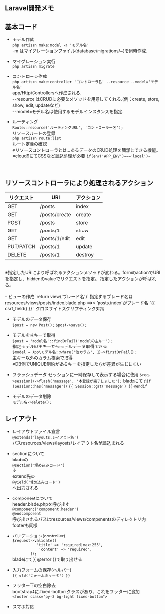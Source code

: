 ## Laravel開発メモ

## 基本コード
- モデル作成  
`php artisan make:model -m 'モデル名'`  
-m はマイグレーションファイル(database/migrations/~)を同時作成.

- マイグレーション実行  
`php artisan migrate`

- コントローラ作成  
`php artisan make:controller 'コントローラ名' --resource --model='モデル名'`  
app/Http/Controllersへ作成される.  
--resource はCRUDに必要なメソッドを用意してくれる.(例：create, store, show, edit, updateなど)  
--model=モデル名は使用するモデルインスタンスを指定.

- ルーティング  
`Route::resource('ルーティングURL', 'コントローラー名');`  
リソースルートの登録  
`php artisan route:list`  
ルート定義の確認  
※リソースコントローラとは...あるデータのCRUD処理を簡潔にできる機能。  
※cloud9にてCSSなど読込処理が必要
`if(env('APP_ENV')==='local')~`  
<br>

## リソースコントローラにより処理されるアクション
| リクエスト | 	URI          | 	アクション | 
| ---------- | ------------- | ----------- | 
| GET        | /posts        | index       | 
| GET        | /posts/create | create      | 
| POST       | /posts        | store       | 
| GET        | /posts/1      | show        | 
| GET        | /posts/1/edit | edit        | 
| PUT/PATCH  | /posts/1      | update      | 
| DELETE     | /posts/1      | destroy     |
<br>
※指定したURIにより呼ばれるアクションメソッドが変わる。formのactionでURIを指定し、hiddenのvalueでリクエストを指定。 指定したアクションが呼ばれる。
<br><br>
- ビューの作成  
`return view('ブレード名')`  
指定するブレード名はresources/views/posts/index.blade.php  ==>> 'posts.index'がブレード名  
`{{ csrf_field() }}  `  
クロスサイトスクリプティング対策

- モデルのデータ保存  
`$post = new Post();`
`$post->save();`

- モデルを主キーで取得  
`$post = 'model名'::findOrFail('modelの主キー');`  
指定モデルの主キーからモデルデータ取得できる  
`$model = App\モデル名::where('他カラム', 1)->firstOrFail();`  
主キー以外のカラム検索で取得  
※DB側でUNIQUE制約があるキーを指定した方が差異が生じにくい

- フラッシュデータ
セッションに一時保存して表示する場合に使用
`$req->session()->flash('message', '本登録が完了しました');`
bladeにて
`@if (Session::has('message'))`
`{{ Session::get('message') }}`
`@endif`

- モデルのデータ削除  
`モデル名->delete();`  



## レイアウト
- レイアウトファイル宣言  
`@extends('layouts.レイアウト名')`  
パスresources/views/layouts/レイアウト名が読込まれる

- sectionについて  
bladeの  
`@section('埋め込みコード')`  
↓  
extend先の    
`@yield('埋め込みコード')`  
へ出力される  

- componentについて  
header.blade.phpを呼び出す  
`@component('component.header')`  
`@endcomponent`  
呼び出されるパスはresources/views/componentsのディレクトリ内   
footerも同様  

- バリデーション(controller)  
 `$request->validate([`  
`           'title' => 'required|max:255',`  
`            'content' => 'required',`  
`        ]);`  
bladeにて{{ @error }}で取り出せる

- 入力フォームの保存(ヘルパー)  
`{{ old('フォームのキー名') }}`

- フッター下の空白除去  
bootstrap4に.fixed-bottomクラスがあり、これをフッターに追加  
`<footer class="py-3 bg-light fixed-bottom">`

- スマホ対応  




